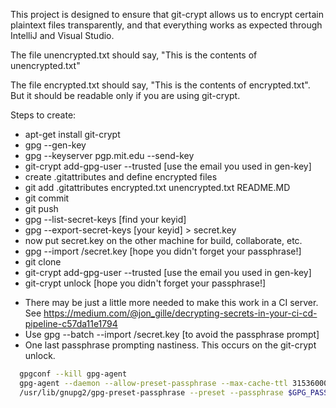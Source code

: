 This project is designed to ensure that git-crypt allows us to encrypt certain plaintext files transparently, and that everything works as expected through IntelliJ and Visual Studio.

The file unencrypted.txt should say, "This is the contents of unencrypted.txt"

The file encrypted.txt should say, "This is the contents of encrypted.txt".  But it should be readable only if you are using git-crypt.

Steps to create:
- apt-get install git-crypt
- gpg --gen-key
- gpg --keyserver pgp.mit.edu --send-key 
- git-crypt add-gpg-user --trusted [use the email you used in gen-key]
- create .gitattributes and define encrypted files
- git add .gitattributes encrypted.txt unencrypted.txt README.MD
- git commit
- git push
- gpg --list-secret-keys [find your keyid]
- gpg --export-secret-keys [your keyid] > secret.key
- now put secret.key on the other machine for build, collaborate, etc.
- gpg --import /secret.key [hope you didn't forget your passphrase!]
- git clone
- git-crypt add-gpg-user --trusted [use the email you used in gen-key]
- git-crypt unlock [hope you didn't forget your passphrase!]

* There may be just a little more needed to make this work in a CI server.  See https://medium.com/@jon_gille/decrypting-secrets-in-your-ci-cd-pipeline-c57da11e1794
* Use gpg --batch --import /secret.key [to avoid the passphrase prompt]
* One last passphrase prompting nastiness.  This occurs on the git-crypt unlock.
```bash
  gpgconf --kill gpg-agent
  gpg-agent --daemon --allow-preset-passphrase --max-cache-ttl 3153600000
  /usr/lib/gnupg2/gpg-preset-passphrase --preset --passphrase $GPG_PASSPHRASE $KEY_ID
  ```